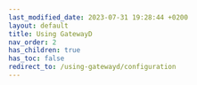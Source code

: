```yaml
---
last_modified_date: 2023-07-31 19:28:44 +0200
layout: default
title: Using GatewayD
nav_order: 2
has_children: true
has_toc: false
redirect_to: /using-gatewayd/configuration
---
```

